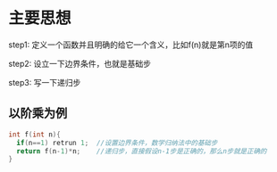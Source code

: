 # 主要思想
step1: 定义一个函数并且明确的给它一个含义，比如f(n)就是第n项的值

step2: 设立一下边界条件，也就是基础步

step3: 写一下递归步

## 以阶乘为例

```C
int f(int n){
  if(n==1) retrun 1;  //设置边界条件，数学归纳法中的基础步
  return f(n-1)*n;    //递归步，直接假设n-1步是正确的，那么n步就是正确的
}
```
